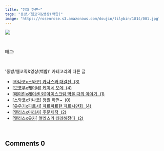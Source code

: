 ```yaml
---
title: "정월 하면~"
tags: "동방／웹코믹&영상(백합)"
image: "https://rosenrose.s3.amazonaws.com/doujin/lilybin/1814/001.jpg"
---
```

<div class="article">
<div class="area_view">
<p><img src="{{ site.imgserver1 }}/lilybin/1814/001.jpg"/></p>
</div></div><br/>
<div class="tagTrail">
<p>태그: </p>
<ul>
</ul>
</div><br/>
<div class="another">
<p>'동방/웹코믹&amp;영상(백합)' 카테고리의 다른 글</p>
<ul>
<li><a href="/lilybin_1817">
[카나코x스와코] 카나스와 대결전  (3)
</a></li>
<li><a href="/lilybin_1816">
[모코우x케이네] 케이네 모에  (4)
</a></li>
<li><a href="/lilybin_1815">
[메이린x레이센 외]아이스크림 먹을 때의 이야기  (1)
</a></li>
<li><a href="/lilybin_1814">
[스와코x카나코] 정월 하면~  (0)
</a></li>
<li><a href="/lilybin_1813">
[유우기x파르시] 파르파르한 파르시만화  (4)
</a></li>
<li><a href="/lilybin_1812">
[앨리스x마리사] 주문제작  (2)
</a></li>
<li><a href="/lilybin_1811">
[앨리스x유카] 앨리스가 데레해졌다  (2)
</a></li>
</ul>
</div><br/>
<div class="comment">
<h2 class="bold">Comments <span id="commentCount1814">0</span></h2>
<div style="clear:both;">
<div id="entry1814Comment" style="display:block">
</div>
</div>
</div><br/>
<br/>
<p id="refer"></p>
<br/>

